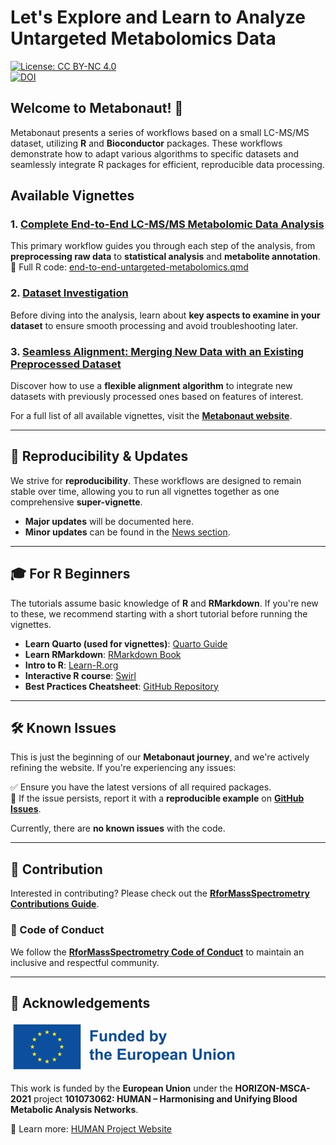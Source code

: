 # Let's Explore and Learn to Analyze Untargeted Metabolomics Data  

[![License: CC BY-NC 4.0](https://img.shields.io/badge/License-CC%20BY--NC%204.0-lightgrey.svg)](https://creativecommons.org/licenses/by-nc/4.0/)  
[![DOI](https://zenodo.org/badge/849331979.svg)](https://doi.org/10.5281/zenodo.15062929)  

## Welcome to **Metabonaut**! 🚀  

Metabonaut presents a series of workflows based on a small LC-MS/MS dataset, utilizing **R** and **Bioconductor** packages. These workflows demonstrate how to adapt various algorithms to specific datasets and seamlessly integrate R packages for efficient, reproducible data processing.  

## Available Vignettes  

### 1. [Complete End-to-End LC-MS/MS Metabolomic Data Analysis](https://rformassspectrometry.github.io/Metabonaut/articles/a-end-to-end-untargeted-metabolomics.html)  
This primary workflow guides you through each step of the analysis, from **preprocessing raw data** to **statistical analysis** and **metabolite annotation**.  
📄 Full R code: [end-to-end-untargeted-metabolomics.qmd](https://rformassspectrometry.github.io/Metabonaut/vignettes/a-end-to-end-untargeted-metabolomics.qmd)  

### 2. [Dataset Investigation](https://rformassspectrometry.github.io/Metabonaut/articles/dataset-investigation.html)  
Before diving into the analysis, learn about **key aspects to examine in your dataset** to ensure smooth processing and avoid troubleshooting later.  

### 3. [Seamless Alignment: Merging New Data with an Existing Preprocessed Dataset](https://rformassspectrometry.github.io/Metabonaut/articles/alignment-to-external-dataset.html)  
Discover how to use a **flexible alignment algorithm** to integrate new datasets with previously processed ones based on features of interest.  

For a full list of all available vignettes, visit the **[Metabonaut website](https://rformassspectrometry.github.io/Metabonaut/)**.  

---

## 📌 Reproducibility & Updates  

We strive for **reproducibility**. These workflows are designed to remain stable over time, allowing you to run all vignettes together as one comprehensive **super-vignette**.  

- **Major updates** will be documented here.  
- **Minor updates** can be found in the [News section](https://rformassspectrometry.github.io/Metabonaut/news/index.html).  

---

## 🎓 For R Beginners  

The tutorials assume basic knowledge of **R** and **RMarkdown**. If you're new to these, we recommend starting with a short tutorial before running the vignettes.  

- **Learn Quarto (used for vignettes)**: [Quarto Guide](https://quarto.org/docs/guide/)  
- **Learn RMarkdown**: [RMarkdown Book](https://bookdown.org/yihui/rmarkdown/)  
- **Intro to R**: [Learn-R.org](https://learn-r.org/)  
- **Interactive R course**: [Swirl](https://swirlstats.com/students.html)  
- **Best Practices Cheatsheet**: [GitHub Repository](https://github.com/wurli/r-best-practice)  

---

## 🛠️ Known Issues  

This is just the beginning of our **Metabonaut journey**, and we're actively refining the website. If you're experiencing any issues:  

✅ Ensure you have the latest versions of all required packages.  
🐛 If the issue persists, report it with a **reproducible example** on **[GitHub Issues](https://github.com/rformassspectrometry/Metabonaut/issues)**.  

Currently, there are **no known issues** with the code.  

---

## 🤝 Contribution  

Interested in contributing? Please check out the **[RforMassSpectrometry Contributions Guide](https://rformassspectrometry.github.io/RforMassSpectrometry/articles/RforMassSpectrometry.html#contributions)**.  

### 📜 Code of Conduct  
We follow the **[RforMassSpectrometry Code of Conduct](https://rformassspectrometry.github.io/RforMassSpectrometry/articles/RforMassSpectrometry.html#code-of-conduct)** to maintain an inclusive and respectful community.  

---

## 🙌 Acknowledgements  

![EU Logo](https://github.com/rformassspectrometry/Metabonaut/raw/main/vignettes/images/EULogo.jpg)  

This work is funded by the **European Union** under the **HORIZON-MSCA-2021** project **101073062: HUMAN – Harmonising and Unifying Blood Metabolic Analysis Networks**.  

🔗 Learn more: [HUMAN Project Website](https://human-dn.eu/)  

